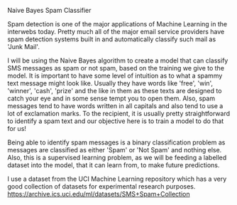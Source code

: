 
Naive Bayes Spam Classifier

Spam detection is one of the major applications of Machine Learning in the interwebs today. Pretty much all of the major email service providers have spam detection systems built in and automatically classify such mail as 'Junk Mail'.

I will be using the Naive Bayes algorithm to create a model that can classify SMS messages as spam or not spam, based on the training we give to the model. It is important to have some level of intuition as to what a spammy text message might look like. Usually they have words like 'free', 'win', 'winner', 'cash', 'prize' and the like in them as these texts are designed to catch your eye and in some sense tempt you to open them. Also, spam messages tend to have words written in all capitals and also tend to use a lot of exclamation marks. To the recipient, it is usually pretty straightforward to identify a spam text and our objective here is to train a model to do that for us!

Being able to identify spam messages is a binary classification problem as messages are classified as either 'Spam' or 'Not Spam' and nothing else. Also, this is a supervised learning problem, as we will be feeding a labelled dataset into the model, that it can learn from, to make future predictions. 
 
I use a dataset from the UCI Machine Learning repository which has a very good collection of datasets for experimental research purposes. 
https://archive.ics.uci.edu/ml/datasets/SMS+Spam+Collection



